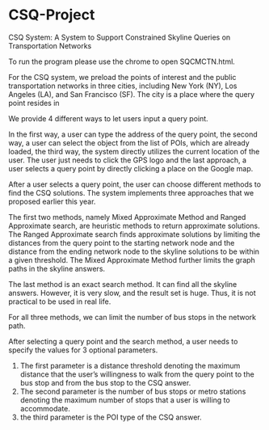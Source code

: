 # CSQ-Project
CSQ System: A System to Support Constrained Skyline Queries on Transportation Networks

To run the program please use the chrome to open SQCMCTN.html. 

For the CSQ system, we preload the points of interest and the public transportation networks in three cities, including New York (NY), Los Angeles (LA), and San Francisco (SF). The city is a place where the query point resides in

We provide 4 different ways to let users input a query point. 

In the first way, a user can type the address of the query point, the second way, a user can select the object from the list of POIs, which are already loaded, the third way, the system directly utilizes the current location of the user. The user just needs to click the GPS logo and the last approach, a user selects a query point by directly clicking a place on the Google map. 

After a user selects a query point, the user can choose different methods to find the CSQ solutions. The system implements three approaches that we proposed earlier this year. 

The first two methods, namely Mixed Approximate Method and Ranged Approximate search, are heuristic methods to return approximate solutions. The Ranged Approximate search finds approximate solutions by limiting the distances from the query point to the starting network node and the distance from the ending network node to the skyline solutions to be within a given threshold. The Mixed Approximate Method further limits the graph paths in the skyline answers. 

The last method is an exact search method. It can find all the skyline answers. However, it is very slow, and the result set is huge. Thus, it is not practical to be used in real life. 

For all three methods, we can limit the number of bus stops in the network path. 

After selecting a query point and the search method, a user needs to specify the values for 3 optional parameters.  
1)	The first parameter is a distance threshold denoting the maximum distance that the user’s willingness to walk from the query point to the bus stop and from the bus stop to the CSQ answer. 
2)	The second parameter is the number of bus stops or metro stations denoting the maximum number of stops that a user is willing to accommodate. 
3)	the third parameter is the POI type of the CSQ answer. 
